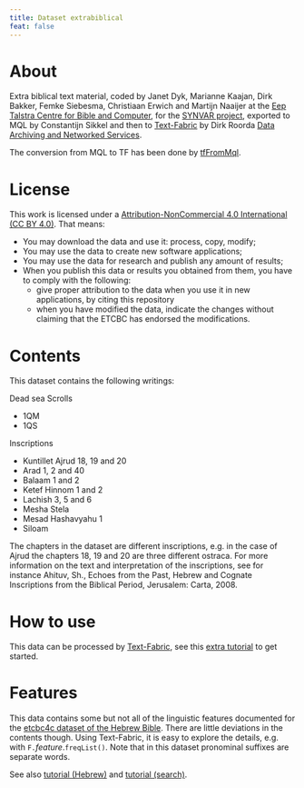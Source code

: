 ```yaml
---
title: Dataset extrabiblical
feat: false
---
```


# About

Extra biblical text material, coded by Janet Dyk, Marianne Kaajan, Dirk Bakker, Femke Siebesma, Christiaan Erwich and Martijn Naaijer at the
[Eep Talstra Centre for Bible and Computer](http://www.godgeleerdheid.vu.nl/en/research/institutes-and-centres/eep-talstra-centre-for-bible-and-computer/index.aspx),
for the 
[SYNVAR project](http://www.nwo.nl/en/research-and-results/research-projects/i/30/9930.html),
exported to MQL by Constantijn Sikkel and then to
[Text-Fabric](https://github.com/ETCBC/text-fabric/wiki)
by Dirk Roorda
[Data Archiving and Networked Services](https://dans.knaw.nl/en/front-page?set_language=en).

The conversion from MQL to TF has been done by
[tfFromMql](https://github.com/ETCBC/text-fabric/blob/master/exercises/tfFromMql.py).

# License

This work is licensed under a
[Attribution-NonCommercial 4.0 International (CC BY 4.0)](https://creativecommons.org/licenses/by/4.0/).
That means:

* You may download the data and use it: process, copy, modify;
* You may use the data to create new software applications;
* You may use the data for research and publish any amount of results;
* When you publish this data or results you obtained from them, you have to comply with the following:
  * give proper attribution to the data when you use it in new applications,
    by citing this repository
  * when you have modified the data, indicate the changes without 
    claiming that the ETCBC has endorsed the modifications.

# Contents

This dataset contains the following writings:

Dead sea Scrolls
* 1QM
* 1QS

Inscriptions
* Kuntillet Ajrud 18, 19 and 20
* Arad 1, 2 and 40
* Balaam 1 and 2
* Ketef Hinnom 1 and 2
* Lachish 3, 5 and 6
* Mesha Stela
* Mesad Hashavyahu 1
* Siloam

The chapters in the dataset are different inscriptions, e.g. in the case of Ajrud the chapters 18, 19 and 20 are three different ostraca.
For more information on the text and interpretation of the inscriptions, see for instance Ahituv, Sh., Echoes from the Past, Hebrew and Cognate Inscriptions from the Biblical Period, Jerusalem: Carta, 2008.

# How to use

This data can be processed by 
[Text-Fabric](https://github.com/ETCBC/text-fabric/wiki), see this
[extra tutorial](https://github.com/ETCBC/text-fabric/blob/master/exercises/ExtraBiblical.ipynb)
to get started.

# Features

This data contains some but not all of the linguistic features documented for the
[etcbc4c dataset of the Hebrew Bible](https://etcbc.github.io/text-fabric-data/features/hebrew/etcbc4c/0_overview.html).
There are little deviations in the contents though.
Using Text-Fabric, it is easy to explore the details, e.g. with `F.`*feature*.`freqList()`.
Note that in this dataset pronominal suffixes are separate words.

See also 
[tutorial (Hebrew)](https://github.com/etcbc/text-fabric/blob/master/docs/tutorial.ipynb)
and
[tutorial (search)](https://github.com/etcbc/text-fabric/blob/master/docs/searchTutorial.ipynb).
